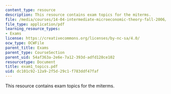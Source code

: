 ```yaml
---
content_type: resource
description: This resource contains exam topics for the miterms.
file: /media/courses/14-04-intermediate-microeconomic-theory-fall-2006/dc101c9212a92f5d29c1f783ddf47faf_exam1_topics.pdf
file_type: application/pdf
learning_resource_types:
- Exams
license: https://creativecommons.org/licenses/by-nc-sa/4.0/
ocw_type: OCWFile
parent_title: Exams
parent_type: CourseSection
parent_uid: 54af363a-2e6e-7a12-393d-adfd128ce102
resourcetype: Document
title: exam1_topics.pdf
uid: dc101c92-12a9-2f5d-29c1-f783ddf47faf
---
```

This resource contains exam topics for the miterms.